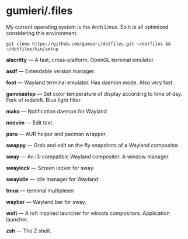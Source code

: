 # gumieri/.files

My current operating system is the Arch Linux. So it is all optimized considering this environment.

```
git clone https://github.com/gumieri/dotfiles.git ~/dotfiles && ~/dotfiles/bin/setup
```

**alacritty** — A fast, cross-platform, OpenGL terminal emulator.

**asdf** — Extendable version manager.

**foot** — Wayland terminal emulator. Has daemon mode. Also very fast.

**gammastep** — Set color temperature of display according to time of day. Fork of redshift. Blue light filter.

**mako** — Notification daemon for Wayland

**neovim** — Edit text.

**paru** — AUR helper and pacman wrapper.

**swappy** — Grab and edit on the fly snapshots of a Wayland compositor.

**sway** — An i3-compatible Wayland compositor. A window manager.

**swaylock** — Screen locker for sway.

**swayidle** — Idle manager for Wayland.

**tmux** — terminal multiplexer

**waybar** — Wayland bar for sway.

**wofi** — A rofi inspired launcher for wlroots compositors. Application launcher.

**zsh** — The Z shell.
